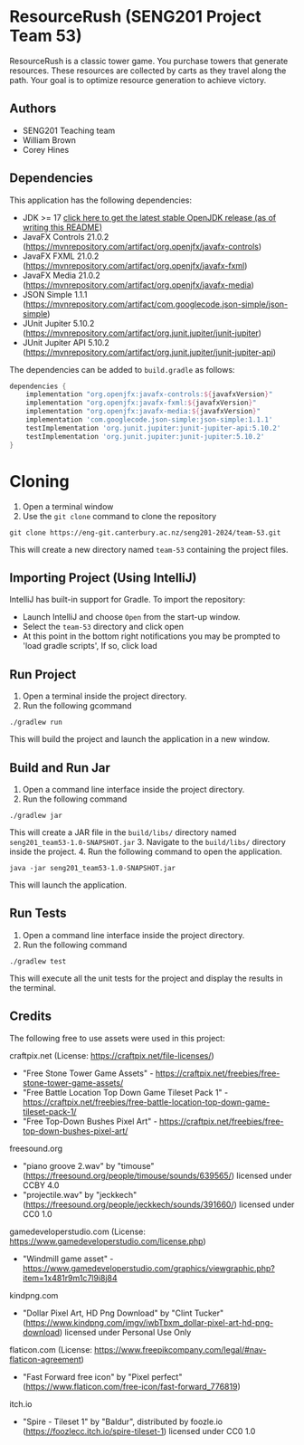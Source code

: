 # ResourceRush (SENG201 Project Team 53)
ResourceRush is a classic tower game. You purchase towers that generate resources. These resources are collected by 
carts as they travel along the path. Your goal is to optimize resource generation to achieve victory.

## Authors
- SENG201 Teaching team
- William Brown
- Corey Hines


## Dependencies
This application has the following dependencies:
- JDK >= 17 [click here to get the latest stable OpenJDK release (as of writing this README)](https://jdk.java.net/18/)
- JavaFX Controls 21.0.2 (https://mvnrepository.com/artifact/org.openjfx/javafx-controls)
- JavaFX FXML 21.0.2 (https://mvnrepository.com/artifact/org.openjfx/javafx-fxml)
- JavaFX Media 21.0.2 (https://mvnrepository.com/artifact/org.openjfx/javafx-media)
- JSON Simple 1.1.1 (https://mvnrepository.com/artifact/com.googlecode.json-simple/json-simple)
- JUnit Jupiter 5.10.2 (https://mvnrepository.com/artifact/org.junit.jupiter/junit-jupiter)
- JUnit Jupiter API 5.10.2 (https://mvnrepository.com/artifact/org.junit.jupiter/junit-jupiter-api)

The dependencies can be added to `build.gradle` as follows:
```gradle
dependencies {
    implementation "org.openjfx:javafx-controls:${javafxVersion}"
    implementation "org.openjfx:javafx-fxml:${javafxVersion}"
    implementation "org.openjfx:javafx-media:${javafxVersion}"
    implementation 'com.googlecode.json-simple:json-simple:1.1.1'
    testImplementation 'org.junit.jupiter:junit-jupiter-api:5.10.2'
    testImplementation 'org.junit.jupiter:junit-jupiter:5.10.2'
}
```


# Cloning
1. Open a terminal window
2. Use the `git clone` command to clone the repository
```
git clone https://eng-git.canterbury.ac.nz/seng201-2024/team-53.git
```
This will create a new directory named `team-53` containing the project files.


## Importing Project (Using IntelliJ)
IntelliJ has built-in support for Gradle. To import the repository:

- Launch IntelliJ and choose `Open` from the start-up window.
- Select the `team-53` directory and click open
- At this point in the bottom right notifications you may be prompted to 'load gradle scripts', If so, click load


## Run Project
1. Open a terminal inside the project directory.
2. Run the following gcommand
```
./gradlew run
```
This will build the project and launch the application in a new window.


## Build and Run Jar
1. Open a command line interface inside the project directory.
2. Run the following command
```
./gradlew jar
```
This will create a JAR file in the `build/libs/` directory named `seng201_team53-1.0-SNAPSHOT.jar`
3. Navigate to the `build/libs/` directory inside the project.
4. Run the following command to open the application.
```
java -jar seng201_team53-1.0-SNAPSHOT.jar
```
This will launch the application.


## Run Tests
1. Open a command line interface inside the project directory.
2. Run the following command
```
./gradlew test
```
This will execute all the unit tests for the project and display the results in the terminal.


## Credits 
The following free to use assets were used in this project:

craftpix.net (License: https://craftpix.net/file-licenses/)
- "Free Stone Tower Game Assets" - https://craftpix.net/freebies/free-stone-tower-game-assets/  
- "Free Battle Location Top Down Game Tileset Pack 1" - https://craftpix.net/freebies/free-battle-location-top-down-game-tileset-pack-1/
- "Free Top-Down Bushes Pixel Art" - https://craftpix.net/freebies/free-top-down-bushes-pixel-art/

freesound.org
- "piano groove 2.wav" by "timouse" (https://freesound.org/people/timouse/sounds/639565/) licensed under CCBY 4.0
- "projectile.wav" by "jeckkech" (https://freesound.org/people/jeckkech/sounds/391660/) licensed under CC0 1.0

gamedeveloperstudio.com (License: https://www.gamedeveloperstudio.com/license.php)
- "Windmill game asset" - https://www.gamedeveloperstudio.com/graphics/viewgraphic.php?item=1x481r9m1c7l9i8j84

kindpng.com
- "Dollar Pixel Art, HD Png Download" by "Clint Tucker" (https://www.kindpng.com/imgv/iwbTbxm_dollar-pixel-art-hd-png-download) licensed under Personal Use Only

flaticon.com (License: https://www.freepikcompany.com/legal/#nav-flaticon-agreement)
- "Fast Forward free icon" by "Pixel perfect" (https://www.flaticon.com/free-icon/fast-forward_776819)

itch.io
- "Spire - Tileset 1" by "Baldur", distributed by foozle.io (https://foozlecc.itch.io/spire-tileset-1) licensed under CC0 1.0